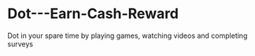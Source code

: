 # Dot---Earn-Cash-Reward
Dot in your spare time by playing games, watching videos and completing surveys
